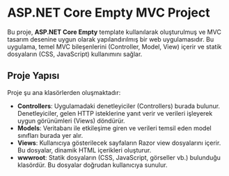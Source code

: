 # ASP.NET Core Empty MVC Project

Bu proje, **ASP.NET Core Empty** template kullanılarak oluşturulmuş ve MVC tasarım desenine uygun olarak yapılandırılmış bir web uygulamasıdır. Bu uygulama, temel MVC bileşenlerini (Controller, Model, View) içerir ve statik dosyaların (CSS, JavaScript) kullanımını sağlar.

## Proje Yapısı

Proje şu ana klasörlerden oluşmaktadır:

- **Controllers**: Uygulamadaki denetleyiciler (Controllers) burada bulunur. Denetleyiciler, gelen HTTP isteklerine yanıt verir ve verileri işleyerek uygun görünümleri (Views) döndürür.
- **Models**: Veritabanı ile etkileşime giren ve verileri temsil eden model sınıfları burada yer alır.
- **Views**: Kullanıcıya gösterilecek sayfaların Razor view dosyalarını içerir. Bu dosyalar, dinamik HTML içerikleri oluşturur.
- **wwwroot**: Statik dosyaların (CSS, JavaScript, görseller vb.) bulunduğu klasördür. Bu dosyalar doğrudan kullanıcıya sunulur.
